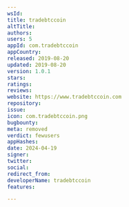 ```yaml
---
wsId: 
title: tradebtccoin
altTitle: 
authors: 
users: 5
appId: com.tradebtccoin
appCountry: 
released: 2019-08-20
updated: 2019-08-20
version: 1.0.1
stars: 
ratings: 
reviews: 
website: https://www.tradebtccoin.com
repository: 
issue: 
icon: com.tradebtccoin.png
bugbounty: 
meta: removed
verdict: fewusers
appHashes: 
date: 2024-04-19
signer: 
twitter: 
social: 
redirect_from: 
developerName: tradebtccoin
features: 

---
```


